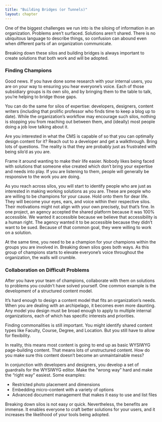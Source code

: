 ```yaml
---
title: "Building Bridges (or Tunnels)"
layout: chapter
---
```


One of the biggest challenges we run into is the siloing of information in an organization. Problems aren’t surfaced. Solutions aren’t shared. There is no ubiquitous language to describe things, so confusion can abound even when different parts of an organization communicate. 

Breaking down these silos and building bridges is always important to create solutions that both work and will be adopted.

### Finding Champions

Good news. If you have done some research with your internal users, you are on your way to ensuring you hear everyone’s voice. Each of those subsidiary groups is its own silo, and by bringing them to the table to talk, you’re helping to bridge those gaps.

You can do the same for silos of expertise: developers, designers, content writers (including that prolific professor who finds time to keep a blog up to date). While the organization’s workflow may encourage such silos, nothing is stopping you from reaching out between them, and (ideally) most people doing a job love talking about it.

Are you interested in what the CMS is capable of so that you can optimally design content for it? Reach out to a developer and get a walkthrough. Bring lots of questions. The reality is that they are probably just as frustrated with being silo’d as you are.

Frame it around wanting to make their life easier. Nobody likes being faced with solutions that someone else created which don’t bring your expertise and needs into play. If you are listening to them, people will generally be responsive to the work you are doing.

As you reach across silos, you will start to identify people who are just as interested in making working solutions as you are. These are people who are willing to be champions for your cause. Hold onto them for dear life. They will become your eyes, ears, and voice within their respective silos. Their motivations might not align with your own precisely, but that’s fine. In one project, an agency accepted the shared platform because it was 100% accessible. We wanted it accessible because we believe that accessibility is a human right. The agency wanted it to be accessible because they didn’t want to be sued. Because of that common goal, they were willing to work on a solution.

At the same time, you need to be a champion for your champions within the groups you are involved in. Breaking down silos goes both ways. As this group of champions starts to elevate everyone’s voice throughout the organization, the walls will crumble.

### Collaboration on Difficult Problems

After you have your team of champions, collaborate with them on solutions to problems you couldn’t have solved yourself. One common example is the development of a structured content model.

It’s hard enough to design a content model that fits an organization’s needs. When you are dealing with an archipelago, it becomes even more daunting. Any model you design must be broad enough to apply to multiple internal organizations, each of which has specific interests and priorities.

Finding commonalities is still important. You might identify shared content types like Faculty, Course, Degree, and Location. But you still have to allow for flexibility.

In reality, this means most content is going to end up as basic WYSIWYG page-building content. That means lots of unstructured content. How do you make sure this content doesn’t become an unmaintainable mess?

In conjunction with developers and designers, you develop a set of guardrails for the WYSIWYG editor. Make the “wrong way” hard and make the “right way” easiest. Some examples:

- Restricted photo placement and dimensions
- Embedding micro-content with a variety of options
- Advanced document management that makes it easy to use and list files

Breaking down silos is not easy or quick. Nevertheless, the benefits are immense. It enables everyone to craft better solutions for your users, and it increases the likelihood of your tools being adopted.
